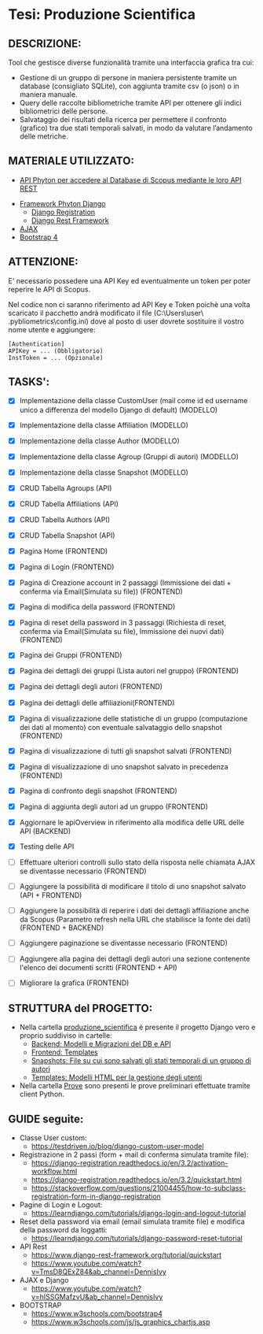 # Tesi: Produzione Scientifica

## DESCRIZIONE:
Tool che gestisce diverse funzionalità tramite una interfaccia grafica tra cui:
- Gestione di un gruppo di persone in maniera persistente tramite un database (consigliato SQLite), con aggiunta tramite csv (o json) o in maniera manuale.
- Query delle raccolte bibliometriche tramite API per ottenere gli indici bibliometrici delle persone.
- Salvataggio dei risultati della ricerca per permettere il confronto (grafico) tra due stati temporali salvati, in modo da valutare l’andamento delle metriche.

## MATERIALE UTILIZZATO:
- [API Phyton per accedere al Database di Scopus mediante le loro API REST](https://github.com/jkitchin/scopus)
<!--- [SOAP Client for querying the Web of Science database](https://github.com/enricobacis/wos)-->
- [Framework Phyton Django](https://www.djangoproject.com)
	- [Django Registration](https://django-registration.readthedocs.io/en/3.2/index.html)
	- [Django Rest Framework](https://www.django-rest-framework.org)
- [AJAX](https://api.jquery.com/jquery.ajax)
- [Bootstrap 4](https://getbootstrap.com/docs/4.0/getting-started/introduction/)

## ATTENZIONE:
E' necessario possedere una API Key ed eventualmente un token per poter reperire le API di Scopus.
  
Nel codice non ci saranno riferimento ad API Key e Token poichè una volta scaricato il pacchetto andrà modificato il file (C:\Users\user\ .pybliometrics\config.ini)
dove al posto di user dovrete sostituire il vostro nome utente e aggiungere:
```
[Authentication]
APIKey = ... (Obbligatorio)
InstToken = ... (Opzionale)
```
  
<!-- E' necessario possedere una API Key anche per le API di WoS (impossibile richiederla come singolo ma solo come organizzazione es. Università). -->

## TASKS':
- [x] Implementazione della classe CustomUser (mail come id ed username unico a differenza del modello Django di default) (MODELLO)
- [x] Implementazione della classe Affiliation (MODELLO)
- [x] Implementazione della classe Author (MODELLO)
- [x] Implementazione della classe Agroup (Gruppi di autori) (MODELLO)
- [x] Implementazione della classe Snapshot (MODELLO)
- [x] CRUD Tabella Agroups (API)
- [x] CRUD Tabella Affiliations (API)
- [x] CRUD Tabella Authors (API)
- [x] CRUD Tabella Snapshot (API)
- [x] Pagina Home (FRONTEND)
- [x] Pagina di Login (FRONTEND)
- [x] Pagina di Creazione account in 2 passaggi (Immissione dei dati + conferma via Email(Simulata su file)) (FRONTEND)
- [x] Pagina di modifica della password (FRONTEND)
- [x] Pagina di reset della password in 3 passaggi (Richiesta di reset, conferma via Email(Simulata su file), Immissione dei nuovi dati) (FRONTEND)
- [x] Pagina dei Gruppi (FRONTEND)
- [x] Pagina dei dettagli dei gruppi (Lista autori nel gruppo) (FRONTEND)
- [x] Pagina dei dettagli degli autori (FRONTEND)
- [x] Pagina dei dettagli delle affiliazioni(FRONTEND)
- [x] Pagina di visualizzazione delle statistiche di un gruppo (computazione dei dati al momento) con eventuale salvataggio dello snapshot (FRONTEND)
- [x] Pagina di visualizzazione di tutti gli snapshot salvati (FRONTEND)
- [x] Pagina di visualizzazione di uno snapshot salvato in precedenza (FRONTEND)
- [x] Pagina di confronto degli snapshot (FRONTEND)
- [x] Pagina di aggiunta degli autori ad un gruppo (FRONTEND)
- [x] Aggiornare le apiOverview in riferimento alla modifica delle URL delle API (BACKEND)
- [x] Testing delle API
- [ ] Effettuare ulteriori controlli sullo stato della risposta nelle chiamata AJAX se diventasse necessario (FRONTEND)
- [ ] Aggiungere la possibilità di modificare il titolo di uno snapshot salvato (API + FRONTEND)
- [ ] Aggiungere la possibilità di reperire i dati dei dettagli affiliazione anche da Scopus (Parametro refresh nella URL che stabilisce la fonte dei dati) (FRONTEND + BACKEND)
- [ ] Aggiungere paginazione se diventasse necessario (FRONTEND)
- [ ] Aggiungere alla pagina dei dettagli degli autori una sezione contenente l'elenco dei documenti scritti (FRONTEND + API)
- [ ] Migliorare la grafica (FRONTEND)


## STRUTTURA del PROGETTO:
- Nella cartella [produzione_scientifica](produzione_scientifica) è presente il progetto Django vero e proprio suddiviso in cartelle:
 	- [Backend: Modelli e Migrazioni del DB e API](produzione_scientifica/gbliometrics)
 	- [Frontend: Templates](produzione_scientifica/frontend)
 	- [Snapshots: File su cui sono salvati gli stati temporali di un gruppo di autori](produzione_scientifica/snapshots)
 	- [Templates: Modelli HTML per la gestione degli utenti](produzione_scientifica/templates)
- Nella cartella [Prove](Prove) sono presenti le prove preliminari effettuate tramite client Python.

## GUIDE seguite:
- Classe User custom: 
  - https://testdriven.io/blog/django-custom-user-model
- Registrazione in 2 passi (form + mail di conferma simulata tramite file):
  - https://django-registration.readthedocs.io/en/3.2/activation-workflow.html
  - https://django-registration.readthedocs.io/en/3.2/quickstart.html
  - https://stackoverflow.com/questions/21004455/how-to-subclass-registration-form-in-django-registration	
- Pagine di Login e Logout:
  - https://learndjango.com/tutorials/django-login-and-logout-tutorial
- Reset della password via email (email simulata tramite file) e modifica della password da loggatti:
  - https://learndjango.com/tutorials/django-password-reset-tutorial
- API Rest
  - https://www.django-rest-framework.org/tutorial/quickstart
  - https://www.youtube.com/watch?v=TmsD8QExZ84&ab_channel=DennisIvy
- AJAX e Django
  - https://www.youtube.com/watch?v=hISSGMafzvU&ab_channel=DennisIvy
- BOOTSTRAP
  - https://www.w3schools.com/bootstrap4
  - https://www.w3schools.com/js/js_graphics_chartjs.asp
